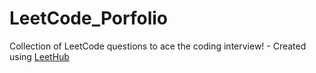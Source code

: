 # LeetCode_Porfolio
Collection of LeetCode questions to ace the coding interview! - Created using [LeetHub](https://github.com/QasimWani/LeetHub)
